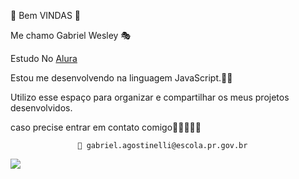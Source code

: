 👾 Bem VINDAS 👾
 
 Me chamo Gabriel Wesley 🎭

 Estudo No  [Alura](https://cursos.alura.com.br/edutech)
 
 Estou me desenvolvendo na linguagem JavaScript.🤟🏻
 
 Utilizo esse espaço para organizar e compartilhar os meus projetos desenvolvidos.

 caso precise entrar em contato comigo📱👇🏻🤙🏻
 
                   💸 gabriel.agostinelli@escola.pr.gov.br

![](https://media.tenor.com/NjZL-9K4CJgAAAAC/kevin-bueno-kevin.gif)
